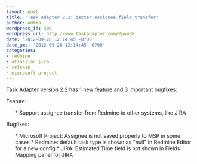 ```yaml
---
layout: post
title: 'Task Adapter 2.2: better Assignee field transfer'
author: admin
wordpress_id: 408
wordpress_url: http://www.taskadapter.com/?p=408
date: '2012-09-28 12:14:45 -0700'
date_gmt: '2012-09-28 12:14:45 -0700'
categories:
- redmine
- atlassian jira
- release
- microsoft project
---
```

<p>Task Adapter version 2.2 has 1 new feature and 3 important bugfixes:</p>
<p>Feature:</p>
<ul>
* Support assignee transfer from Redmine to other systems, like JIRA

</ul>

Bugfixes:</p>
<ul>
* Microsoft Project: Assignee is not saved properly to MSP in some cases
* Redmine: default task type is shown as "null" in Redmine Editor for a new config
* JIRA: Estimated Time field is not shown in Fields Mapping panel for JIRA

</ul></p>
